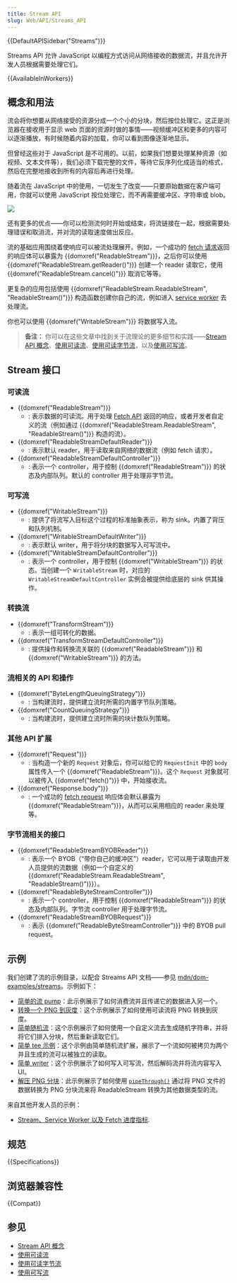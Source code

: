 ```yaml
---
title: Stream API
slug: Web/API/Streams_API
---
```


{{DefaultAPISidebar("Streams")}}

Streams API 允许 JavaScript 以编程方式访问从网络接收的数据流，并且允许开发人员根据需要处理它们。

{{AvailableInWorkers}}

## 概念和用法

流会将你想要从网络接受的资源分成一个个小的分块，然后按位处理它。这正是浏览器在接收用于显示 web 页面的资源时做的事情——视频缓冲区和更多的内容可以逐渐播放，有时候随着内容的加载，你可以看到图像逐渐地显示。

但曾经这些对于 JavaScript 是不可用的。以前，如果我们想要处理某种资源（如视频、文本文件等），我们必须下载完整的文件，等待它反序列化成适当的格式，然后在完整地接收到所有的内容后再进行处理。

随着流在 JavaScript 中的使用，一切发生了改变——只要原始数据在客户端可用，你就可以使用 JavaScript 按位处理它，而不再需要缓冲区、字符串或 blob。

![](concept.png)

还有更多的优点——你可以检测流何时开始或结束，将流链接在一起，根据需要处理错误和取消流，并对流的读取速度做出反应。

流的基础应用围绕着使响应可以被流处理展开。例如，一个成功的 [fetch 请求](/zh-CN/docs/Web/API/fetch)返回的响应体可以暴露为 {{domxref("ReadableStream")}}，之后你可以使用 {{domxref("ReadableStream.getReader()")}} 创建一个 reader 读取它，使用 {{domxref("ReadableStream.cancel()")}} 取消它等等。

更复杂的应用包括使用 {{domxref("ReadableStream.ReadableStream", "ReadableStream()")}} 构造函数创建你自己的流，例如进入 [service worker](/zh-CN/docs/Web/API/Service_Worker_API) 去处理流。

你也可以使用 {{domxref("WritableStream")}} 将数据写入流。

> **备注：** 你可以在这些文章中找到关于流理论的更多细节和实践——[Stream API 概念](/zh-CN/docs/Web/API/Streams_API/Concepts)、[使用可读流](/zh-CN/docs/Web/API/Streams_API/Using_readable_streams)、[使用可读字节流](/zh-CN/docs/Web/API/Streams_API/Using_readable_byte_streams)，以及[使用可写流](/zh-CN/docs/Web/API/Streams_API/Using_writable_streams)。

## Stream 接口

### 可读流

- {{domxref("ReadableStream")}}
  - : 表示数据的可读流。用于处理 [Fetch API](/zh-CN/docs/Web/API/Fetch_API) 返回的响应，或者开发者自定义的流（例如通过 {{domxref("ReadableStream.ReadableStream", "ReadableStream()")}} 构造的流）。
- {{domxref("ReadableStreamDefaultReader")}}
  - : 表示默认 reader，用于读取来自网络的数据流（例如 fetch 请求）。
- {{domxref("ReadableStreamDefaultController")}}
  - : 表示一个 controller，用于控制 {{domxref("ReadableStream")}} 的状态及内部队列。默认的 controller 用于处理非字节流。

### 可写流

- {{domxref("WritableStream")}}
  - : 提供了将流写入目标这个过程的标准抽象表示，称为 sink。内置了背压和队列机制。
- {{domxref("WritableStreamDefaultWriter")}}
  - : 表示默认 writer，用于将分块的数据写入可写流中。
- {{domxref("WritableStreamDefaultController")}}
  - : 表示一个 controller，用于控制 {{domxref("WritableStream")}} 的状态。当创建一个 `WritableStream` 时，对应的 `WritableStreamDefaultController` 实例会被提供给底层的 sink 供其操作。

### 转换流

- {{domxref("TransformStream")}}
  - : 表示一组可转化的数据。
- {{domxref("TransformStreamDefaultController")}}
  - : 提供操作和转换流关联的 {{domxref("ReadableStream")}} 和 {{domxref("WritableStream")}} 的方法。

### 流相关的 API 和操作

- {{domxref("ByteLengthQueuingStrategy")}}
  - : 当构建流时，提供建立流时所需的内置字节队列策略。
- {{domxref("CountQueuingStrategy")}}
  - : 当构建流时，提供建立流时所需的块计数队列策略。

### 其他 API 扩展

- {{domxref("Request")}}
  - : 当构造一个新的 `Request` 对象后，你可以给它的 `RequestInit` 中的 `body` 属性传入一个 {{domxref("ReadableStream")}}。这个 `Request` 对象就可以被传入 {{domxref("fetch()")}} 中，开始接收流。
- {{domxref("Response.body")}}
  - : 一个成功的 [fetch request](/zh-CN/docs/Web/API/fetch) 响应体会默认暴露为 {{domxref("ReadableStream")}}，从而可以采用相应的 reader 来处理等。

### 字节流相关的接口

- {{domxref("ReadableStreamBYOBReader")}}
  - : 表示一个 BYOB（“带你自己的缓冲区”）reader，它可以用于读取由开发人员提供的流数据（例如一个自定义的 {{domxref("ReadableStream.ReadableStream", "ReadableStream()")}}）。
- {{domxref("ReadableByteStreamController")}}
  - : 表示一个 controller，用于控制 {{domxref("ReadableStream")}} 的状态及内部队列。字节流 controller 用于处理字节流。
- {{domxref("ReadableStreamBYOBRequest")}}
  - : 表示 {{domxref("ReadableByteStreamController")}} 中的 BYOB pull request。

## 示例

我们创建了流的示例目录，以配合 Streams API 文档——参见 [mdn/dom-examples/streams](https://github.com/mdn/dom-examples/tree/master/streams)。示例如下：

- [简单的流 pump](https://mdn.github.io/dom-examples/streams/simple-pump/)：此示例展示了如何消费流并且传递它的数据进入另一个。
- [转换一个 PNG 到灰度](https://mdn.github.io/dom-examples/streams/grayscale-png/)：这个示例展示了如何使用可读流将 PNG 转换到灰度。
- [简单随机流](https://mdn.github.io/dom-examples/streams/simple-random-stream/)：这个示例展示了如何使用一个自定义流去生成随机字符串，并将将它们排入分块，然后重新读取它们。
- [简单 tee 示例](https://mdn.github.io/dom-examples/streams/simple-tee-example/)：这个示例由简单随机流扩展，展示了一个流如何被拷贝为两个并且生成的流可以被独立的读取。
- [简单 writer](https://mdn.github.io/dom-examples/streams/simple-writer/)：这个示例展示了如何写入可写流，然后解码流并将流内容写入 UI。
- [解压 PNG 分块](https://mdn.github.io/dom-examples/streams/png-transform-stream/)：此示例展示了如何使用 [`pipeThrough()`](/zh-CN/docs/Web/API/ReadableStream/pipeThrough) 通过将 PNG 文件的数据转换为 PNG 分块流来将 ReadableStream 转换为其他数据类型的流。

来自其他开发人员的示例：

- [Stream、Service Worker 以及 Fetch 进度指标](https://fetch-progress.anthum.com/).

## 规范

{{Specifications}}

## 浏览器兼容性

{{Compat}}

## 参见

- [Stream API 概念](/zh-CN/docs/Web/API/Streams_API/Concepts)
- [使用可读流](/zh-CN/docs/Web/API/Streams_API/Using_readable_streams)
- [使用可读字节流](/zh-CN/docs/Web/API/Streams_API/Using_readable_byte_streams)
- [使用可写流](/zh-CN/docs/Web/API/Streams_API/Using_writable_streams)
